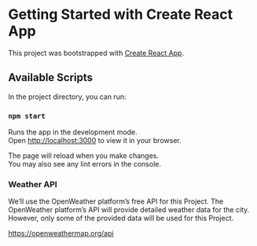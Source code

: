 # Getting Started with Create React App

This project was bootstrapped with [Create React App](https://github.com/facebook/create-react-app).

## Available Scripts

In the project directory, you can run:

### `npm start`

Runs the app in the development mode.\
Open [http://localhost:3000](http://localhost:3000) to view it in your browser.

The page will reload when you make changes.\
You may also see any lint errors in the console.

### Weather API

We’ll use the OpenWeather platform’s free API for this Project. The OpenWeather platform’s API will provide detailed weather data for the city. However, only some of the provided data will be used for this Project.

https://openweathermap.org/api

